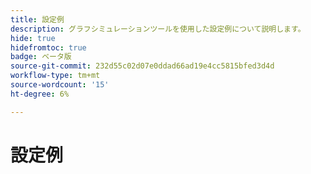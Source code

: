 ```yaml
---
title: 設定例
description: グラフシミュレーションツールを使用した設定例について説明します。
hide: true
hidefromtoc: true
badge: ベータ版
source-git-commit: 232d55c02d07e0ddad66ad19e4cc5815bfed3d4d
workflow-type: tm+mt
source-wordcount: '15'
ht-degree: 6%

---
```


# 設定例
